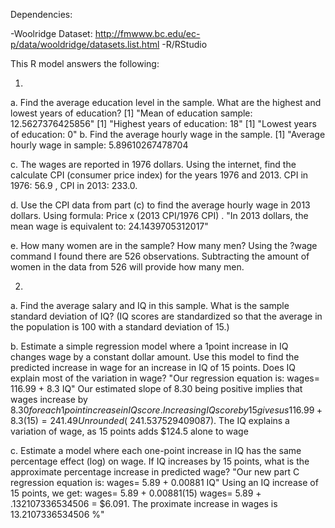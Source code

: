 Dependencies:

  -Woolridge Dataset: http://fmwww.bc.edu/ec-p/data/wooldridge/datasets.list.html
  -R/RStudio

This R model answers the following:

1.
a. Find the average education level in the sample. What are the highest and lowest years
of education?
[1] "Mean of education sample: 12.5627376425856"
[1] "Highest years of education: 18"
[1] "Lowest years of education: 0"
b. Find the average hourly wage in the sample.
[1] "Average hourly wage in sample: 5.89610267478704

c. The wages are reported in 1976 dollars. Using the internet, find the calculate CPI (consumer price index) for the years
1976 and 2013.
CPI in 1976: 56.9 , CPI in 2013: 233.0.

d. Use the CPI data from part (c) to find the average hourly wage in 2013 dollars.
Using formula: Price x (2013 CPI/1976 CPI) . "In 2013 dollars, the mean wage
is equivalent to: 24.1439705312017"

e. How many women are in the sample? How many men?
Using the ?wage command I found there are 526 observations. Subtracting the amount
of women in the data from 526 will provide how many men.

2.
a. Find the average salary and IQ in this sample. What is the sample standard deviation of
IQ? (IQ scores are standardized so that the average in the population is 100 with a
standard deviation of 15.)

b. Estimate a simple regression model where a 1point increase in IQ changes wage by a
constant dollar amount. Use this model to find the predicted increase in wage for an
increase in IQ of 15 points. Does IQ explain most of the variation in wage?
"Our regression equation is: wages= 116.99 + 8.3 IQ"
Our estimated slope of 8.30 being positive implies that wages
increase by $8.30 for each 1 point increase in IQ score. Increasing
IQ score by 15 gives us 116.99 + 8.3(15)=241.49 Unrounded ($
241.537529409087). The IQ explains a variation of wage, as 15
points adds $124.5 alone to wage

c. Estimate a model where each one-point increase in IQ has the same percentage
effect (log) on wage. If IQ increases by 15 points, what is the approximate percentage
increase in predicted wage?
"Our new part C regression equation is: wages= 5.89 + 0.00881 IQ"
Using an IQ increase of 15 points, we get:
 wages= 5.89 + 0.00881(15)
wages= 5.89 + .132107336534506 = $6.091.
The proximate increase in wages is 13.2107336534506 %"
